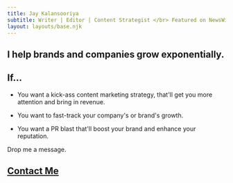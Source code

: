 ```yaml
---
title: Jay Kalansooriya 
subtitle: Writer | Editor | Content Strategist </br> Featured on NewsWire, Metro Gazette, Indie Hackers, Brandjaxed, etc.
layout: layouts/base.njk
---
```



## I help brands and companies grow exponentially. 
## If...

- You want a kick-ass content marketing strategy, that'll get you more attention and bring in revenue.</br>

- You want to fast-track your company's or brand's growth.</br>

- You want a PR blast that'll boost your brand and enhance your reputation.</br>

Drop me a message.</br>

## [Contact Me](mailto:sajanajk@gmail.com)
